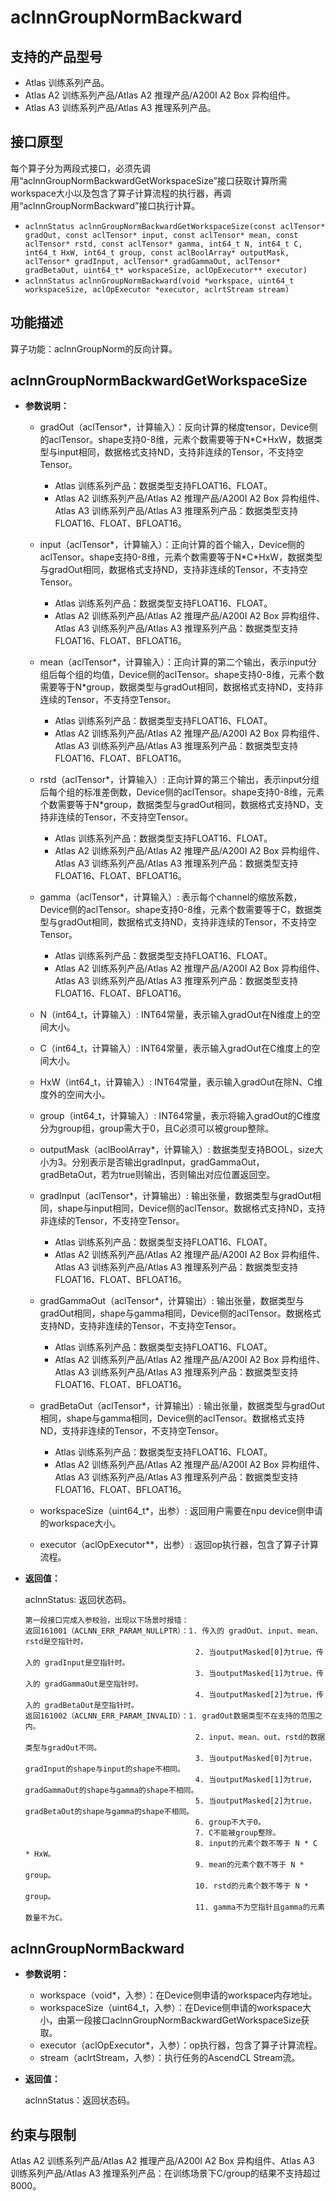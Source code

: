 # aclnnGroupNormBackward

## 支持的产品型号

- Atlas 训练系列产品。
- Atlas A2 训练系列产品/Atlas A2 推理产品/A200I A2 Box 异构组件。
- Atlas A3 训练系列产品/Atlas A3 推理系列产品。

## 接口原型

每个算子分为两段式接口，必须先调用“aclnnGroupNormBackwardGetWorkspaceSize”接口获取计算所需workspace大小以及包含了算子计算流程的执行器，再调用“aclnnGroupNormBackward”接口执行计算。

  - `aclnnStatus aclnnGroupNormBackwardGetWorkspaceSize(const aclTensor* gradOut, const aclTensor* input, const aclTensor* mean, const aclTensor* rstd, const aclTensor* gamma, int64_t N, int64_t C, int64_t HxW, int64_t group, const aclBoolArray* outputMask, aclTensor* gradInput, aclTensor* gradGammaOut, aclTensor* gradBetaOut, uint64_t* workspaceSize, aclOpExecutor** executor)`
  - `aclnnStatus aclnnGroupNormBackward(void *workspace, uint64_t workspaceSize, aclOpExecutor *executor, aclrtStream stream)`

## 功能描述

算子功能：aclnnGroupNorm的反向计算。

## aclnnGroupNormBackwardGetWorkspaceSize

- **参数说明：**

  - gradOut（aclTensor*，计算输入）：反向计算的梯度tensor，Device侧的aclTensor。shape支持0-8维，元素个数需要等于N\*C\*HxW，数据类型与input相同，数据格式支持ND，支持非连续的Tensor，不支持空Tensor。
    - Atlas 训练系列产品：数据类型支持FLOAT16、FLOAT。
    - Atlas A2 训练系列产品/Atlas A2 推理产品/A200I A2 Box 异构组件、Atlas A3 训练系列产品/Atlas A3 推理系列产品：数据类型支持FLOAT16、FLOAT、BFLOAT16。
    
  - input（aclTensor*，计算输入）：正向计算的首个输入，Device侧的aclTensor。shape支持0-8维，元素个数需要等于N\*C\*HxW，数据类型与gradOut相同，数据格式支持ND，支持非连续的Tensor，不支持空Tensor。
    - Atlas 训练系列产品：数据类型支持FLOAT16、FLOAT。
    - Atlas A2 训练系列产品/Atlas A2 推理产品/A200I A2 Box 异构组件、Atlas A3 训练系列产品/Atlas A3 推理系列产品：数据类型支持FLOAT16、FLOAT、BFLOAT16。

  - mean（aclTensor*，计算输入）：正向计算的第二个输出，表示input分组后每个组的均值，Device侧的aclTensor。shape支持0-8维，元素个数需要等于N\*group，数据类型与gradOut相同，数据格式支持ND，支持非连续的Tensor，不支持空Tensor。
    - Atlas 训练系列产品：数据类型支持FLOAT16、FLOAT。
    - Atlas A2 训练系列产品/Atlas A2 推理产品/A200I A2 Box 异构组件、Atlas A3 训练系列产品/Atlas A3 推理系列产品：数据类型支持FLOAT16、FLOAT、BFLOAT16。

  - rstd（aclTensor*，计算输入）: 正向计算的第三个输出，表示input分组后每个组的标准差倒数，Device侧的aclTensor。shape支持0-8维，元素个数需要等于N\*group，数据类型与gradOut相同，数据格式支持ND，支持非连续的Tensor，不支持空Tensor。
    - Atlas 训练系列产品：数据类型支持FLOAT16、FLOAT。
    - Atlas A2 训练系列产品/Atlas A2 推理产品/A200I A2 Box 异构组件、Atlas A3 训练系列产品/Atlas A3 推理系列产品：数据类型支持FLOAT16、FLOAT、BFLOAT16。

  - gamma（aclTensor*，计算输入）: 表示每个channel的缩放系数，Device侧的aclTensor。shape支持0-8维，元素个数需要等于C，数据类型与gradOut相同，数据格式支持ND，支持非连续的Tensor，不支持空Tensor。
    - Atlas 训练系列产品：数据类型支持FLOAT16、FLOAT。
    - Atlas A2 训练系列产品/Atlas A2 推理产品/A200I A2 Box 异构组件、Atlas A3 训练系列产品/Atlas A3 推理系列产品：数据类型支持FLOAT16、FLOAT、BFLOAT16。

  - N（int64_t，计算输入）: INT64常量，表示输入gradOut在N维度上的空间大小。

  - C（int64_t，计算输入）: INT64常量，表示输入gradOut在C维度上的空间大小。

  - HxW（int64_t，计算输入）: INT64常量，表示输入gradOut在除N、C维度外的空间大小。

  - group（int64_t，计算输入）: INT64常量，表示将输入gradOut的C维度分为group组，group需大于0，且C必须可以被group整除。

  - outputMask（aclBoolArray*，计算输入）: 数据类型支持BOOL，size大小为3。分别表示是否输出gradInput，gradGammaOut，gradBetaOut，若为true则输出，否则输出对应位置返回空。

  - gradInput（aclTensor*，计算输出）: 输出张量，数据类型与gradOut相同，shape与input相同，Device侧的aclTensor。数据格式支持ND，支持非连续的Tensor，不支持空Tensor。
    - Atlas 训练系列产品：数据类型支持FLOAT16、FLOAT。
    - Atlas A2 训练系列产品/Atlas A2 推理产品/A200I A2 Box 异构组件、Atlas A3 训练系列产品/Atlas A3 推理系列产品：数据类型支持FLOAT16、FLOAT、BFLOAT16。

  - gradGammaOut（aclTensor*，计算输出）: 输出张量，数据类型与gradOut相同，shape与gamma相同，Device侧的aclTensor。数据格式支持ND，支持非连续的Tensor，不支持空Tensor。
    - Atlas 训练系列产品：数据类型支持FLOAT16、FLOAT。
    - Atlas A2 训练系列产品/Atlas A2 推理产品/A200I A2 Box 异构组件、Atlas A3 训练系列产品/Atlas A3 推理系列产品：数据类型支持FLOAT16、FLOAT、BFLOAT16。

  - gradBetaOut（aclTensor*，计算输出）: 输出张量，数据类型与gradOut相同，shape与gamma相同，Device侧的aclTensor。数据格式支持ND，支持非连续的Tensor，不支持空Tensor。
    - Atlas 训练系列产品：数据类型支持FLOAT16、FLOAT。
    - Atlas A2 训练系列产品/Atlas A2 推理产品/A200I A2 Box 异构组件、Atlas A3 训练系列产品/Atlas A3 推理系列产品：数据类型支持FLOAT16、FLOAT、BFLOAT16。

  - workspaceSize（uint64_t*，出参）: 返回用户需要在npu device侧申请的workspace大小。

  - executor（aclOpExecutor**，出参）: 返回op执行器，包含了算子计算流程。

- **返回值：**

  aclnnStatus: 返回状态码。
  ```
  第一段接口完成入参校验，出现以下场景时报错：
  返回161001（ACLNN_ERR_PARAM_NULLPTR）：1. 传入的 gradOut、input、mean、rstd是空指针时。
                                        2. 当outputMasked[0]为true，传入的 gradInput是空指针时。
                                        3. 当outputMasked[1]为true，传入的 gradGammaOut是空指针时。
                                        4. 当outputMasked[2]为true，传入的 gradBetaOut是空指针时。
  返回161002（ACLNN_ERR_PARAM_INVALID）：1. gradOut数据类型不在支持的范围之内。
                                        2. input、mean、out、rstd的数据类型与gradOut不同。
                                        3. 当outputMasked[0]为true，gradInput的shape与input的shape不相同。
                                        4. 当outputMasked[1]为true，gradGammaOut的shape与gamma的shape不相同。
                                        5. 当outputMasked[2]为true，gradBetaOut的shape与gamma的shape不相同。
                                        6. group不大于0。
                                        7. C不能被group整除。
                                        8. input的元素个数不等于 N * C * HxW。
                                        9. mean的元素个数不等于 N * group。
                                        10. rstd的元素个数不等于 N * group。
                                        11. gamma不为空指针且gamma的元素数量不为C。
    ```

## aclnnGroupNormBackward

- **参数说明：**

  - workspace（void*，入参）：在Device侧申请的workspace内存地址。
  - workspaceSize（uint64_t，入参）：在Device侧申请的workspace大小，由第一段接口aclnnGroupNormBackwardGetWorkspaceSize获取。
  - executor（aclOpExecutor*，入参）：op执行器，包含了算子计算流程。
  - stream（aclrtStream，入参）：执行任务的AscendCL Stream流。

- **返回值：**

  aclnnStatus：返回状态码。

## 约束与限制

Atlas A2 训练系列产品/Atlas A2 推理产品/A200I A2 Box 异构组件、Atlas A3 训练系列产品/Atlas A3 推理系列产品：在训练场景下C/group的结果不支持超过8000。
